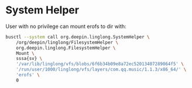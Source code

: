 # System Helper

User with no privilege can mount erofs to dir with:

```bash
busctl --system call org.deepin.linglong.SystemHelper \
    /org/deepin/linglong/FilesystemHelper \
    org.deepin.linglong.FilesystemHelper \
    Mount \
    sssa{sv} \
    '/var/lib/linglong/vfs/blobs/6f6b34b09e8a72ec52013407289064f5' \
    '/run/user/1000/linglong/vfs/layers/com.qq.music/1.1.3/x86_64/' \
    'erofs' \
    0
```